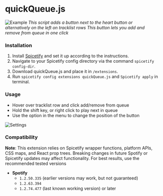 # quickQueue.js

![Example](example.png)
_This script adds a button next to the heart button or alternatively on the left on tracklist rows_
_This button lets you add and remove from queue in one click_

### Installation

1. Install [Spicetify](https://spicetify.app) and set it up according to the instructions.
2. Navigate to your Spicetify config directory via the command `spicetify config-dir`.
3. Download quickQueue.js and place it in `/extensions`.
4. Run `spicetify config extensions quickQueue.js` and `Spicetify apply` in terminal.

### Usage

- Hover over tracklist row and click add/remove from queue
- Hold the shift key, or right click to play next in queue
- Use the option in the menu to change the position of the button

![Settings](https://github.com/user-attachments/assets/d272efc4-b78c-4005-98e1-7cd2bbb5a55e)

### Compatibility

**Note**: This extension relies on Spicetify wrapper functions, platform APIs, CSS maps, and React prop trees. Breaking changes in future Spotify or Spicetify updates may affect functionality. For best results, use the recommended tested versions

- **Spotify**
  - `1.2.50.335` (earlier versions may work, but not guaranteed)
  - `1.2.63.394`
  - `1.2.74.477` (last known working version) or later 
